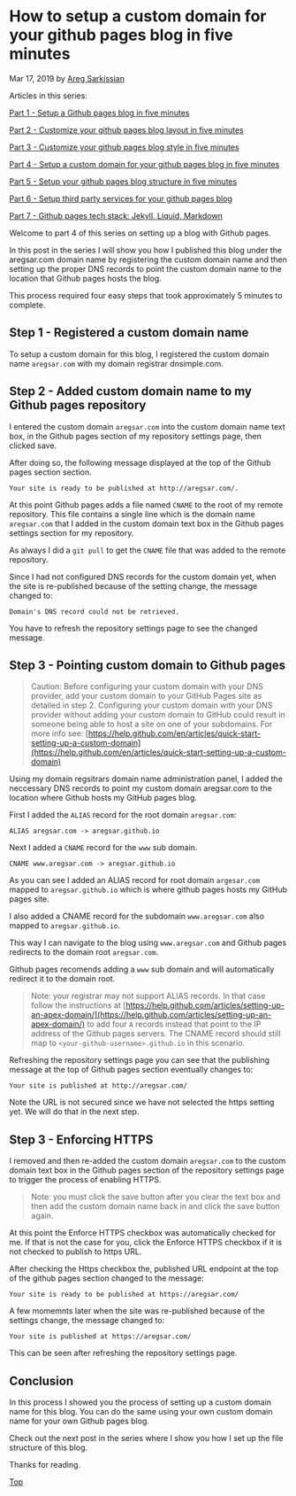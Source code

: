 # How to setup a custom domain for your github pages blog in five minutes

Mar 17, 2019 by [Areg Sarkissian](https://aregsar.com/about)

Articles in this series:

[Part 1 - Setup a Github pages blog in five minutes](https://aregsar.com/blog/2019/how-to-setup-a-github-pages-blog-in-five-minutes)

[Part 2 - Customize your github pages blog layout in five minutes](https://aregsar.com/blog/2019/how-to-customize-your-github-pages-blog-layout-in-five-minutes)

[Part 3 - Customize your github pages blog style in five minutes](https://aregsar.com/blog/2019/how-to-customize-your-github-pages-blog-style-in-five-minutes)

[Part 4 - Setup a custom domain for your github pages blog in five minutes](https://aregsar.com/blog/2019/how-to-setup-a-custom-domain-for-your-github-pages-blog-in-five-minutes)

[Part 5 - Setup your github pages blog structure in five minutes](https://aregsar.com/blog/2019/how-to-setup-your-github-pages-blog-structure-in-five-minutes)

[Part 6 - Setup third party services for your github pages blog](https://aregsar.com/blog/2019/how-to-setup-third-party-services-for-your-github-pages-blog)

[Part 7 - Github pages tech stack: Jekyll, Liquid, Markdown](https://aregsar.com/blog/2019/github-pages-tech-stack-jekyll-markdown-liquid)

Welcome to part 4 of this series on setting up a blog with Github pages.

In this post in the series I will show you how I published this blog under the aregsar.com domain name by registering the custom domain name and then setting up the proper DNS records to point the custom domain name to the location that Github pages hosts the blog.

This process required four easy steps that took approximately 5 minutes to complete.

## Step 1 - Registered a custom domain name

To setup a custom domain for this blog, I registered the custom domain name `aregsar.com` with my domain registrar dnsimple.com.

## Step 2 - Added custom domain name to my Github pages repository

I entered the custom domain `aregsar.com` into the custom domain name text box, in the Github pages section of my repository settings page, then clicked save.

After doing so, the following message displayed at the top of the Github pages section section.

`Your site is ready to be published at http://aregsar.com/.`

At this point Github pages adds a file named `CNAME` to the root of my remote repository. This file contains a single line which is the domain name `aregsar.com` that I added in the custom domain text box in the Github pages settings section for my repository.

As always I did a `git pull` to get the `CNAME` file that was added to the remote repository.

Since I had not configured DNS records for the custom domain yet, when the site is re-published because of the setting change, the message changed to:

`Domain's DNS record could not be retrieved.`

You have to refresh the repository settings page to see the changed message.

## Step 3 - Pointing custom domain to Github pages

> Caution: Before configuring your custom domain with your DNS provider, add your custom domain to your GitHub Pages site as detailed in step 2. Configuring your custom domain with your DNS provider without adding your custom domain to GitHub could result in someone being able to host a site on one of your subdomains. For more info see: [https://help.github.com/en/articles/quick-start-setting-up-a-custom-domain](https://help.github.com/en/articles/quick-start-setting-up-a-custom-domain)

Using my domain regsitrars domain name administration panel, I added the neccessary DNS records to point my custom domain aregsar.com to the location where Github hosts my GitHub pages blog.

First I added the `ALIAS` record for the root domain `aregsar.com`:

`ALIAS aregsar.com -> aregsar.github.io`

Next I added a `CNAME` record for the `www` sub domain. 

`CNAME www.aregsar.com -> aregsar.github.io`

As you can see I added an ALIAS record for root domain `argesar.com` mapped to `aregsar.github.io` which is where github pages hosts my GitHub pages site.

I also added a CNAME record for the subdomain `www.aregsar.com` also mapped to `aregsar.github.io`.

This way I can navigate to the blog using `www.aregsar.com` and Github pages redirects to the domain root `aregsar.com`.

Github pages recomends adding a `www` sub domain and will automatically redirect it to the domain root.

> Note: your registrar may not support ALIAS records. In that case follow the instructions at [https://help.github.com/articles/setting-up-an-apex-domain/](https://help.github.com/articles/setting-up-an-apex-domain/) to add four `A` records instead that point to the IP address of the Github pages servers. The CNAME record should still map to `<your-github-username>.github.io` in this scenario.

Refreshing the repository settings page you can see that the publishing message at the top of Github pages section eventually changes to:

`Your site is published at http://aregsar.com/`

Note the URL is not secured since we have not selected the https setting yet. We will do that in the next step.

## Step 3 - Enforcing HTTPS

I removed and then re-added the custom domain `aregsar.com` to the custom domain text box in the Github pages section of the repository settings page to trigger the process of enabling HTTPS.

> Note: you must click the save button after you clear the text box and then add the custom domain name back in and click the save button again.

At this point the Enforce HTTPS checkbox was automatically checked for me. If that is not the case for you, click the Enforce HTTPS checkbox if it is not checked to publish to https URL.

After checking the Https checkbox the, published URL endpoint  at the top of the github pages section changed to the message:

`Your site is ready to be published at https://aregsar.com/`

A few momemnts later when the site was re-published because of the settings change, the message changed to:

`Your site is published at https://aregsar.com/`

This can be seen after refreshing the repository settings page.

## Conclusion

In this process I showed you the process of setting up a custom domain name for this blog. You can do the same using your own custom domain name for your own Github pages blog.

Check out the next post in the series where I show you how I set up the file structure of this blog.

Thanks for reading.

[Top](#how-to-setup-a-custom-domain-for-your-github-pages-blog-in-five-minutes)
